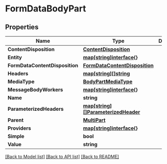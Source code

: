 # FormDataBodyPart

## Properties

Name | Type | Description | Notes
------------ | ------------- | ------------- | -------------
**ContentDisposition** | [**ContentDisposition**](ContentDisposition.md) |  | [optional] 
**Entity** | [**map[string]interface{}**](.md) |  | [optional] 
**FormDataContentDisposition** | [**FormDataContentDisposition**](FormDataContentDisposition.md) |  | [optional] 
**Headers** | [**map[string][]string**](array.md) |  | [optional] 
**MediaType** | [**BodyPartMediaType**](BodyPart_mediaType.md) |  | [optional] 
**MessageBodyWorkers** | [**map[string]interface{}**](.md) |  | [optional] 
**Name** | **string** |  | [optional] 
**ParameterizedHeaders** | [**map[string][]ParameterizedHeader**](array.md) |  | [optional] 
**Parent** | [**MultiPart**](MultiPart.md) |  | [optional] 
**Providers** | [**map[string]interface{}**](.md) |  | [optional] 
**Simple** | **bool** |  | [optional] 
**Value** | **string** |  | [optional] 

[[Back to Model list]](../README.md#documentation-for-models) [[Back to API list]](../README.md#documentation-for-api-endpoints) [[Back to README]](../README.md)


